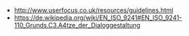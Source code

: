 - http://www.userfocus.co.uk/resources/guidelines.html
- https://de.wikipedia.org/wiki/EN_ISO_9241#EN_ISO_9241-110_Grunds.C3.A4tze_der_Dialoggestaltung